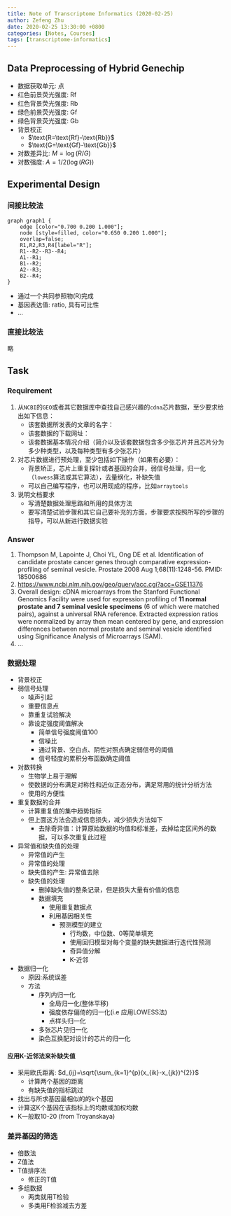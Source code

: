 ```yaml
---
title: Note of Transcriptome Informatics (2020-02-25)
author: Zefeng Zhu
date: 2020-02-25 13:30:00 +0800
categories: [Notes, Courses]
tags: [transcriptome-informatics]
---
```


## Data Preprocessing of Hybrid Genechip

* 数据获取单元: 点
* 红色前景荧光强度: $\text{Rf}$
* 红色背景荧光强度: $\text{Rb}$
* 绿色前景荧光强度: $\text{Gf}$
* 绿色背景荧光强度: $\text{Gb}$
* 背景校正
  * $\text{R=\text{Rf}-\text{Rb}}$
  * $\text{G=\text{Gf}-\text{Gb}}$
* 对数差异比: $M=\log(R/G)$
* 对数强度: $A=1/2(\log(RG))$

## Experimental Design

### 间接比较法

```viz
graph graph1 {
    edge [color="0.700 0.200 1.000"];
    node [style=filled, color="0.650 0.200 1.000"];
    overlap=false;
    R1,R2,R3,R4[label="R"];
    R1--R2--R3--R4;
    A1--R1;
    B1--R2;
    A2--R3;
    B2--R4;
}
```

* 通过一个共同参照物(R)完成
* 基因表达值: ratio, 具有可比性
* ...

### 直接比较法

略

## Task

### Requirement

1. 从`NCBI`的`GEO`或者其它数据库中查找自己感兴趣的`cdna`芯片数据，至少要求给出如下信息：
   * 该套数据所发表的文章的名字：
   * 该套数据的下载网址：
   * 该套数据基本情况介绍（简介以及该套数据包含多少张芯片并且芯片分为多少种类型，以及每种类型有多少张芯片）
2. 对芯片数据进行预处理，至少包括如下操作（如果有必要）：
    * 背景矫正，芯片上重复探针或者基因的合并，弱信号处理，归一化（`lowess`算法或其它算法），去量纲化，补缺失值
    * 可以自己编写程序，也可以用现成的程序，比如`arraytools`
3. 说明文档要求
    * 写清楚数据处理思路和所用的具体方法
    * 要写清楚试验步骤和其它自己要补充的方面，步骤要求按照所写的步骤的指导，可以从新进行数据实验

### Answer

1. Thompson M, Lapointe J, Choi YL, Ong DE et al. Identification of candidate prostate cancer genes through comparative expression-profiling of seminal vesicle. Prostate 2008 Aug 1;68(11):1248-56. PMID: 18500686
2. https://www.ncbi.nlm.nih.gov/geo/query/acc.cgi?acc=GSE11376
3. Overall design: cDNA microarrays from the Stanford Functional Genomics Facility were used for expression profiling of __11 normal prostate and 7 seminal vesicle specimens__ (6 of which were matched pairs), against a universal RNA reference. Extracted expression ratios were normalized by array then mean centered by gene, and expression differences between normal prostate and seminal vesicle identified using Significance Analysis of Microarrays (SAM).
4. ...

### 数据处理

* 背景校正
* 弱信号处理
  * 噪声引起
  * 重要信息点
  * 靠重复试验解决
  * 靠设定强度阈值解决
    * 简单信号强度阈值100
    * 信噪比
    * 通过背景、空白点、阴性对照点确定弱信号的阈值
    * 信号轻度的累积分布函数确定阈值
* 对数转换
  * 生物学上易于理解
  * 使数据的分布满足对称性和近似正态分布，满足常用的统计分析方法
  * 使用的方便性
* 重复数据的合并
  * 计算重复值的集中趋势指标
  * 但上面这方法会造成信息损失，减少损失方法如下
    * 去除奇异值：计算原始数据的均值和标准差，去掉给定区间外的数据，可以多次重复此过程
* 异常值和缺失值的处理
  * 异常值的产生
  * 异常值的处理
  * 缺失值的产生: 异常值去除
  * 缺失值的处理
    * 删掉缺失值的整条记录，但是损失大量有价值的信息
    * 数据填充
      * 使用重复数据点
      * 利用基因相关性
        * 预测模型的建立
          * 行均数，中位数、0等简单填充
          * 使用回归模型对每个变量的缺失数据进行迭代性预测
          * 奇异值分解
          * K-近邻
* 数据归一化
  * 原因:系统误差
  * 方法
    * 序列内归一化
      * 全局归一化(整体平移)
      * 强度依存偏倚的归一化(i.e 应用LOWESS法)
      * 点样头归一化
    * 多张芯片见归一化
    * 染色互换配对设计的芯片的归一化


#### 应用K-近邻法来补缺失值

* 采用欧氏距离: $d_{ij}=\sqrt{\sum_{k=1}^{p}(x_{ik}-x_{jk})^{2}}$
  * 计算两个基因的距离
  * 有缺失值的指标跳过
* 找出与所求基因最相似的的k个基因
* 计算这K个基因在该指标上的均数或加权均数
* K一般取10-20 (from Troyanskaya)

### 差异基因的筛选

* 倍数法
* Z值法
* T值排序法
  * 修正的T值
* 多组数据
  * 两类就用T检验
  * 多类用F检验减去方差


